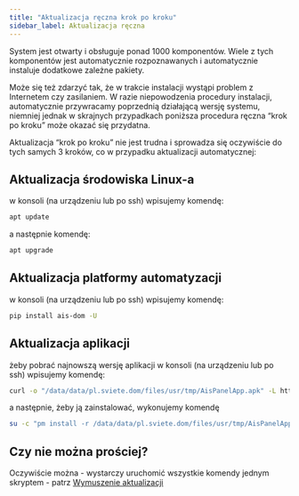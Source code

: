 ```yaml
---
title: "Aktualizacja ręczna krok po kroku"
sidebar_label: Aktualizacja ręczna
---
```


System jest otwarty i obsługuje ponad 1000 komponentów. Wiele z tych komponentów jest automatycznie rozpoznawanych i automatycznie instaluje dodatkowe zależne pakiety. 

Może się też zdarzyć tak, że w trakcie instalacji wystąpi problem z Internetem czy zasilaniem. W razie niepowodzenia procedury instalacji, automatycznie przywracamy poprzednią działającą wersję systemu, niemniej jednak w skrajnych przypadkach poniższa procedura ręczna “krok po kroku” może okazać się przydatna.

Aktualizacja “krok po kroku” nie jest trudna i sprowadza się oczywiście do tych samych 3 kroków, co w przypadku aktualizacji automatycznej:

## Aktualizacja środowiska Linux-a
w konsoli (na urządzeniu lub po ssh) wpisujemy komendę:

```bash
apt update
```

a następnie komendę:

```bash
apt upgrade
```


## Aktualizacja platformy automatyzacji
w konsoli (na urządzeniu lub po ssh) wpisujemy komendę:

```bash
pip install ais-dom -U
```

## Aktualizacja aplikacji

żeby pobrać najnowszą wersję aplikacji w konsoli (na urządzeniu lub po ssh) wpisujemy komendę:

```bash
curl -o "/data/data/pl.sviete.dom/files/usr/tmp/AisPanelApp.apk" -L https://powiedz.co/ota/android/AisPanelApp.apk
```

a następnie, żeby ją zainstalować, wykonujemy komendę 

```bash
su -c "pm install -r /data/data/pl.sviete.dom/files/usr/tmp/AisPanelApp.apk"
```

## Czy nie można prościej?

Oczywiście można - wystarczy uruchomić wszystkie komendy jednym skryptem - patrz [Wymuszenie aktualizacji](/docs/en/ais_bramka_update_force.html) 
